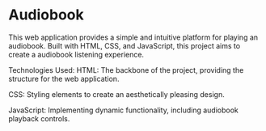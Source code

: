 # Audiobook
This web application provides a simple and intuitive platform for playing an audiobook. Built with HTML, CSS, and JavaScript, this project aims to create a audiobook listening experience.

Technologies Used:
HTML: The backbone of the project, providing the structure for the web application.

CSS: Styling elements to create an aesthetically pleasing design.

JavaScript: Implementing dynamic functionality, including audiobook playback controls.
